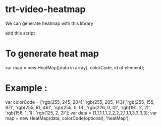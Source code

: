# trt-video-heatmap
We can generate heatmap with this library

add this script 
<script type="text/javascript" src="heatMap.js"></script>

# To generate heat map

var map = new HeatMap([data in array], colorCode, id of element);

# Example : 

<div id="heatMap"></div>

var colorCode = ['rgb(255, 245, 204)','rgb(255, 205, 143)','rgb(255, 155, 97)', 'rgb(255, 81, 46)',
	                        'rgb(255, 0, 0)', 'rgb(226, 0, 0)', 'rgb(191, 2, 2)', 'rgb(156, 1, 1)',
	                        'rgb(125, 2, 2)'];
var data = [1,1,1,1,1,2,2,2,2,1,1,1,3,3,3,3];
var map = new HeatMap(data, colorCode(optional), 'heatMap');
